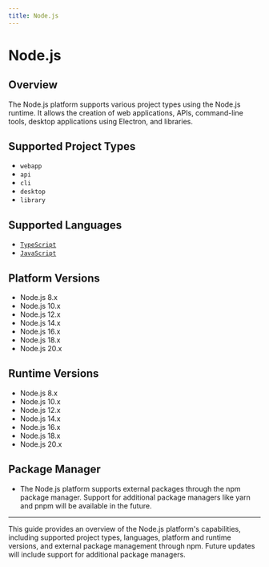 ```yaml
---
title: Node.js
---
```


# Node.js

## Overview

The Node.js platform supports various project types using the Node.js runtime. It allows the creation of web applications, APIs, command-line tools, desktop applications using Electron, and libraries.

## Supported Project Types

* `webapp`
* `api`
* `cli`
* `desktop`
* `library`

## Supported Languages

* [`TypeScript`][typescript]
* [`JavaScript`][javascript]

## Platform Versions

* Node.js 8.x
* Node.js 10.x
* Node.js 12.x
* Node.js 14.x
* Node.js 16.x
* Node.js 18.x
* Node.js 20.x

## Runtime Versions

* Node.js 8.x
* Node.js 10.x
* Node.js 12.x
* Node.js 14.x
* Node.js 16.x
* Node.js 18.x
* Node.js 20.x

## Package Manager

* The Node.js platform supports external packages through the npm package manager. Support for additional package managers like yarn and pnpm will be available in the future.

----

This guide provides an overview of the Node.js platform's capabilities, including supported project types, languages, platform and runtime versions, and external package management through npm. Future updates will include support for additional package managers.


<!-- Additional links -->
[typescript]: ../languages/typescript.md
[javascript]: ../languages/javascript.md